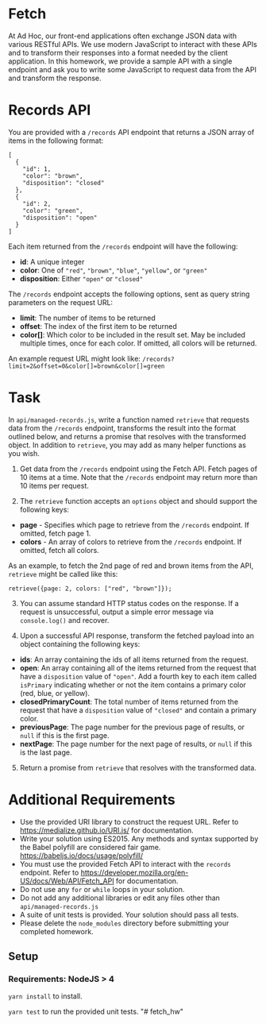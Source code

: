 # Fetch

At Ad Hoc, our front-end applications often exchange JSON data with various RESTful APIs. We use modern JavaScript
to interact with these APIs and to transform their responses into a format needed by the client application. In
this homework, we provide a sample API with a single endpoint and ask you to write some JavaScript to request data from
the API and transform the response.

# Records API

You are provided with a `/records` API endpoint that returns a JSON array of items in the following format:

```
[
  {
    "id": 1,
    "color": "brown",
    "disposition": "closed"
  },
  {
    "id": 2,
    "color": "green",
    "disposition": "open"
  }
]
```

Each item returned from the `/records` endpoint will have the following:

  - **id**: A unique integer
  - **color**: One of `"red"`, `"brown"`, `"blue"`, `"yellow"`, or `"green"`
  - **disposition**: Either `"open"` or `"closed"`

The `/records` endpoint accepts the following options, sent as query string parameters on the request URL:

  - **limit**: The number of items to be returned
  - **offset**: The index of the first item to be returned
  - **color[]**: Which color to be included in the result set. May be included multiple times, once for each color. If omitted, all colors will be returned.

An example request URL might look like: `/records?limit=2&offset=0&color[]=brown&color[]=green`

# Task

In `api/managed-records.js`, write a function named `retrieve` that requests data from the `/records` endpoint, transforms the result into the format outlined below, and returns a promise that resolves with the transformed object. In addition to `retrieve`, you may add as many helper functions as you wish.

1. Get data from the `/records` endpoint using the Fetch API. Fetch pages of 10 items at a time. Note that the `/records` endpoint may return more than 10 items per request.

2. The `retrieve` function accepts an `options` object and should support the following keys:

  - **page** - Specifies which page to retrieve from the `/records` endpoint. If omitted, fetch page 1.
  - **colors** - An array of colors to retrieve from the `/records` endpoint. If omitted, fetch all colors.

  As an example, to fetch the 2nd page of red and brown items from the API, `retrieve` might be called like this:
  ```
  retrieve({page: 2, colors: ["red", "brown"]});
  ```

3. You can assume standard HTTP status codes on the response. If a request is unsuccessful, output a simple error message via `console.log()` and recover.

4. Upon a successful API response, transform the fetched payload into an object containing the following keys:

  - **ids**: An array containing the ids of all items returned from the request.
  - **open**: An array containing all of the items returned from the request that have a `disposition` value of `"open"`. Add a fourth key to each item called `isPrimary` indicating whether or not the item contains a primary color (red, blue, or yellow).
  - **closedPrimaryCount**: The total number of items returned from the request that have a `disposition` value of `"closed"` and contain a primary color.
  - **previousPage**: The page number for the previous page of results, or `null` if this is the first page.
  - **nextPage**: The page number for the next page of results, or `null` if this is the last page.

5. Return a promise from `retrieve` that resolves with the transformed data.

# Additional Requirements

- Use the provided URI library to construct the request URL. Refer to https://medialize.github.io/URI.js/ for documentation.
- Write your solution using ES2015. Any methods and syntax supported by the Babel polyfill are considered fair game. https://babeljs.io/docs/usage/polyfill/
- You must use the provided Fetch API to interact with the `records` endpoint. Refer to https://developer.mozilla.org/en-US/docs/Web/API/Fetch_API for documentation.
- Do not use any `for` or `while` loops in your solution.
- Do not add any additional libraries or edit any files other than `api/managed-records.js`
- A suite of unit tests is provided. Your solution should pass all tests.
- Please delete the `node_modules` directory before submitting your completed homework.


## Setup

### Requirements: NodeJS > 4

`yarn install` to install.

`yarn test` to run the provided unit tests.
"# fetch_hw" 
